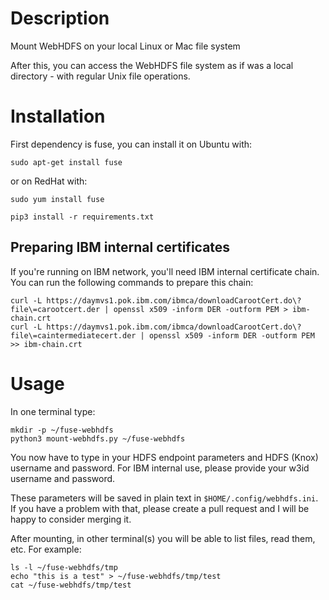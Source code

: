 # Description

Mount WebHDFS on your local Linux or Mac file system

After this, you can access the WebHDFS file system as if was a local directory - with regular Unix file operations.

# Installation

First dependency is fuse, you can install it on Ubuntu with:
```
sudo apt-get install fuse
```

or on RedHat with:
```
sudo yum install fuse
```

```
pip3 install -r requirements.txt
```

## Preparing IBM internal certificates

If you're running on IBM network, you'll need IBM internal certificate chain. You can run the following commands to prepare this chain:

```
curl -L https://daymvs1.pok.ibm.com/ibmca/downloadCarootCert.do\?file\=carootcert.der | openssl x509 -inform DER -outform PEM > ibm-chain.crt
curl -L https://daymvs1.pok.ibm.com/ibmca/downloadCarootCert.do\?file\=caintermediatecert.der | openssl x509 -inform DER -outform PEM >> ibm-chain.crt
```

# Usage

In one terminal type:

```
mkdir -p ~/fuse-webhdfs
python3 mount-webhdfs.py ~/fuse-webhdfs
```
You now have to type in your HDFS endpoint parameters and HDFS (Knox) username and password.
For IBM internal use, please provide your w3id username and password.

These parameters will be saved in plain text in `$HOME/.config/webhdfs.ini`.
If you have a problem with that, please create a pull request and I will be happy to consider merging it.


After mounting, in other terminal(s) you will be able to list files, read them, etc.
For example:

```
ls -l ~/fuse-webhdfs/tmp
echo "this is a test" > ~/fuse-webhdfs/tmp/test
cat ~/fuse-webhdfs/tmp/test
```

